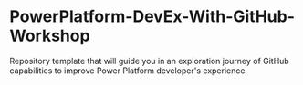 # PowerPlatform-DevEx-With-GitHub-Workshop
Repository template that will guide you in an exploration journey of GitHub capabilities to improve Power Platform developer's experience
